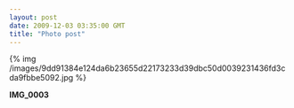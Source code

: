 ```yaml
---
layout: post
date: 2009-12-03 03:35:00 GMT
title: "Photo post"
---
```

{% img /images/9dd91384e124da6b23655d22173233d39dbc50d0039231436fd3cda9fbbe5092.jpg %}

<b>IMG_0003</b>